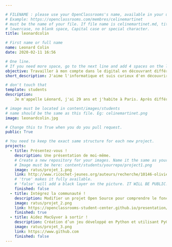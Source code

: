 ```yaml
---

# FILENAME : please use your OpenClassrooms's name, available in your url.
# Example: https://openclassrooms.com/membres/celinemartinet
# must be the name of your file. If file name is celinemartinet.md, title is celinemartinet.
# lowercase, no blank space, Capital case or special character.
title: leonardcolin

# First name or full name
name: Leonard Colin
date: 2020-02-11 16:56

# One line.
# If you need more space, go to the next line and add 4 spaces on the left, as in 'description'.
objective: Travailler à mon compte dans le digital en découvrant différents langages de programmation.
short_description: J'aime l'informatique et suis curieux d'en découvrir toujours plus.

# don't touch that
template: students
description:
    Je m'appelle Léonard, j'ai 29 ans et j'habite à Paris. Après différentes expériences, notamment au sein d'un concept store parisien, j'ai souhaité me réorienter vers la programmation informatique. Je me suis donc lancé dans la formation     OC "Développeur d'application - Python". J'ai toujours apprécié l'informatique et ses technologies associées.

# image must be located in content/images/students
# name should be the same as this file. Eg: celinemartinet.png
image: leonardcolin.jpg

# Change this to True when you do you pull request.
public: True

# You need to keep the exact same structure for each new project.
projects:
  - title: Présentez-vous !
    description: Une présentation de moi-même.
    # Create a new repository for your images. Name it the same as your nickname and profile picture.
    # Image must be here: content/students/yourrepo/project1.png
    image: ratus/projet_1.png
    link: http://www.ricochet-jeunes.org/auteurs/recherche/10146-olivier-vogel
    # 'true' makes it fully available.
    # 'false' will add a black layer on the picture. IT WILL BE PUBLIC!
    finished: false
  - title: Intégrez la communauté !
    description: Modifier un projet Open Source pour comprendre le fonctionnement de Git, de Github et des pull requests. 
    image: ratus/projet_2.png
    link: https://openclassrooms-student-center.github.io/presentation/students/ratus.html
    finished: true
  - title: Aidez MacGyver à sortir !
    description: Création d’un jeu développé en Python et utilisant PyGame.
    image: ratus/projet_3.png
    link: https://www.github.com
    finished: false
---
```

